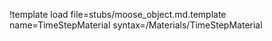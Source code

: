!template load file=stubs/moose_object.md.template name=TimeStepMaterial syntax=/Materials/TimeStepMaterial
